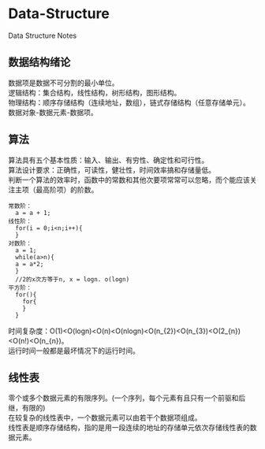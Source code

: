 # Data-Structure
Data Structure Notes
## 数据结构绪论
数据项是数据不可分割的最小单位。<br>
逻辑结构：集合结构，线性结构，树形结构，图形结构。<br>
物理结构：顺序存储结构（连续地址，数组），链式存储结构（任意存储单元）。<br>
数据对象-数据元素-数据项。<br>

## 算法
算法具有五个基本性质：输入、输出、有穷性、确定性和可行性。<br>
算法设计要求：正确性，可读性，健壮性，时间效率搞和存储量低。<br>
判断一个算法的效率时，函数中的常数和其他次要项常常可以忽略，而个能应该关注主项（最高阶项）的阶数。<br>
```
常数阶：
  a = a + 1;
线性阶：
  for(i = 0;i<n;i++){
  }
对数阶：
  a = 1;
  while(a>n){
  a = a*2;
  }
  //2的x次方等于n, x = logn. o(logn)
平方阶：
  for(){
    for{
    }
  }
```
时间复杂度：O(1)<O(logn)<O(n)<O(nlogn)<O(n_{2})<O(n_{3})<O(2_{n})<O(n!)<O(n_{n})。<br>
运行时间一般都是最坏情况下的运行时间。<br>

## 线性表
零个或多个数据元素的有限序列。(一个序列，每个元素有且只有一个前驱和后继，有限的)<br>
在较复杂的线性表中，一个数据元素可以由若干个数据项组成。<br>
线性表是顺序存储结构，指的是用一段连续的地址的存储单元依次存储线性表的数据元素。<br>

